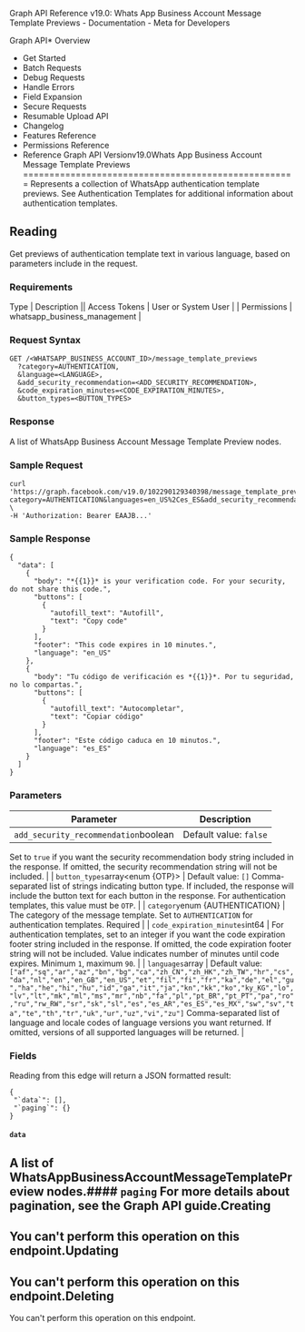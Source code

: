 Graph API Reference v19.0: Whats App Business Account Message Template Previews - Documentation - Meta for Developers

Graph API* Overview
* Get Started
* Batch Requests
* Debug Requests
* Handle Errors
* Field Expansion
* Secure Requests
* Resumable Upload API
* Changelog
* Features Reference
* Permissions Reference
* Reference
Graph API Versionv19.0Whats App Business Account Message Template Previews
====================================================
Represents a collection of WhatsApp authentication template previews. See Authentication Templates for additional information about authentication templates.

Reading
-------
Get previews of authentication template text in various language, based on parameters include in the request.

### Requirements

 Type | Description || Access Tokens | User or System User |
| Permissions | whatsapp\_business\_management |
### Request Syntax

```
GET /<WHATSAPP_BUSINESS_ACCOUNT_ID>/message_template_previews
  ?category=AUTHENTICATION,
  &language=<LANGUAGE>,
  &add_security_recommendation=<ADD_SECURITY_RECOMMENDATION>,
  &code_expiration_minutes=<CODE_EXPIRATION_MINUTES>,
  &button_types=<BUTTON_TYPES>
```
### Response

A list of WhatsApp Business Account Message Template Preview nodes.

### Sample Request

```
curl 'https://graph.facebook.com/v19.0/102290129340398/message_template_previews?category=AUTHENTICATION&languages=en_US%2Ces_ES&add_security_recommendation=true&code_expiration_minutes=10&button_types=OTP' \
-H 'Authorization: Bearer EAAJB...'
```
### Sample Response

```
{
  "data": [
    {
      "body": "*{{1}}* is your verification code. For your security, do not share this code.",
      "buttons": [
        {
          "autofill_text": "Autofill",
          "text": "Copy code"
        }
      ],
      "footer": "This code expires in 10 minutes.",
      "language": "en_US"
    },
    {
      "body": "Tu código de verificación es *{{1}}*. Por tu seguridad, no lo compartas.",
      "buttons": [
        {
          "autofill_text": "Autocompletar",
          "text": "Copiar código"
        }
      ],
      "footer": "Este código caduca en 10 minutos.",
      "language": "es_ES"
    }
  ]
}
```
### Parameters

| Parameter | Description |
| --- | --- |
| `add_security_recommendation`boolean | Default value: `false`
Set to `true` if you want the security recommendation body string included in the response.
If omitted, the security recommendation string will not be included.
 |
| `button_types`array<enum {OTP}> | Default value: `[]`
Comma-separated list of strings indicating button type.
If included, the response will include the button text for each button in the response.
For authentication templates, this value must be `OTP`.
 |
| `category`enum {AUTHENTICATION} | The category of the message template. Set to `AUTHENTICATION` for authentication templates.
Required |
| `code_expiration_minutes`int64 | For authentication templates, set to an integer if you want the code expiration footer string included in the response.
If omitted, the code expiration footer string will not be included.
Value indicates number of minutes until code expires.
Minimum `1`, maximum `90`.
 |
| `languages`array<string> | Default value: `["af","sq","ar","az","bn","bg","ca","zh_CN","zh_HK","zh_TW","hr","cs","da","nl","en","en_GB","en_US","et","fil","fi","fr","ka","de","el","gu","ha","he","hi","hu","id","ga","it","ja","kn","kk","ko","ky_KG","lo","lv","lt","mk","ml","ms","mr","nb","fa","pl","pt_BR","pt_PT","pa","ro","ru","rw_RW","sr","sk","sl","es","es_AR","es_ES","es_MX","sw","sv","ta","te","th","tr","uk","ur","uz","vi","zu"]`
Comma-separated list of language and locale codes of language versions you want returned.
If omitted, versions of all supported languages will be returned.
 |
### Fields
Reading from this edge will return a JSON formatted result:

```
{
 "`data`": [],
 "`paging`": {}
}

```
#### `data`
A list of WhatsAppBusinessAccountMessageTemplatePreview nodes.#### `paging`
For more details about pagination, see the Graph API guide.Creating
--------
You can't perform this operation on this endpoint.Updating
--------
You can't perform this operation on this endpoint.Deleting
--------
You can't perform this operation on this endpoint.